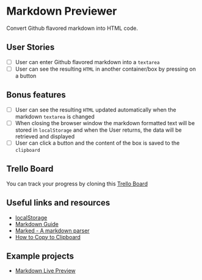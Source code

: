 # Markdown Previewer

Convert Github flavored markdown into HTML code.

## User Stories

-   [ ] User can enter Github flavored markdown into a `textarea`
-   [ ] User can see the resulting `HTML` in another container/box by pressing on a button

## Bonus features

-   [ ] User can see the resulting `HTML` updated automatically when the markdown `textarea` is changed
-   [ ] When closing the browser window the markdown formatted text will be stored in `localStorage` and when the User returns, the data will be retrieved and displayed
-   [ ] User can click a button and the content of the box is saved to the `clipboard`

## Trello Board

You can track your progress by cloning this [Trello Board](https://trello.com/b/LfE51Ff6/markdown-previewer)

## Useful links and resources

-   [localStorage](https://developer.mozilla.org/en-US/docs/Web/API/Window/localStorage)
-   [Markdown Guide](https://www.markdownguide.org/basic-syntax/)
-   [Marked - A markdown parser](https://github.com/markedjs/marked)
-   [How to Copy to Clipboard](https://www.w3schools.com/howto/howto_js_copy_clipboard.asp)

## Example projects

-   [Markdown Live Preview](https://markdownlivepreview.com/)
